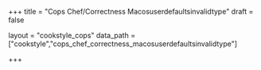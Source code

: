 +++
title = "Cops Chef/Correctness Macosuserdefaultsinvalidtype"
draft = false

layout = "cookstyle_cops"
data_path = ["cookstyle","cops_chef_correctness_macosuserdefaultsinvalidtype"]

+++

<!-- The content of this page is automatically generated from the
cops_chef_correctness_macosuserdefaultsinvalidtype.yml file in github.com/chef/cookstyle/docs-chef-io/data/cookstyle. -->
